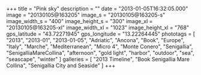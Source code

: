 +++
title = "Pink sky"
description = ""
date = "2013-01-05T16:32:05.000"
image = "20130105@163205"
image_s = "20130105@163205-s"
image_width_s = "400"
image_height_s = "300"
image_xl = "20130105@163205-xl"
image_width_xl = "1023"
image_height_xl = "768"
gps_latitude = "43.72271945"
gps_longitude = "13.22264445"
phototags = [ "2013", "2013-01", "2013-01-05", "Adriatic", "Ancona", "Book", "Europe", "Italy", "Marche", "Mediterranean", "Micro 4", "Monte Conero", "Senigallia", "SenigalliaMareCollina", "afternoon", "gold light", "harbor", "outdoor", "sea", "seascape", "winter" ]
galleries = [ "2013 Timeline", "Book Senigallia Mare Collina", "Senigallia City and Seaside" ]
+++
